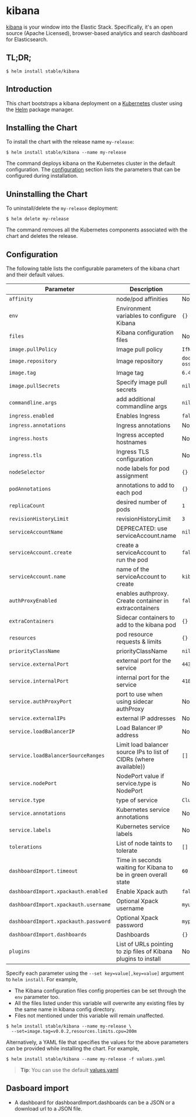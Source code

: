 # kibana

[kibana](https://github.com/elastic/kibana) is your window into the Elastic Stack. Specifically, it's an open source (Apache Licensed), browser-based analytics and search dashboard for Elasticsearch.

## TL;DR;

```console
$ helm install stable/kibana
```

## Introduction

This chart bootstraps a kibana deployment on a [Kubernetes](http://kubernetes.io) cluster using the [Helm](https://helm.sh) package manager.

## Installing the Chart

To install the chart with the release name `my-release`:

```console
$ helm install stable/kibana --name my-release
```

The command deploys kibana on the Kubernetes cluster in the default configuration. The [configuration](#configuration) section lists the parameters that can be configured during installation.

## Uninstalling the Chart

To uninstall/delete the `my-release` deployment:

```console
$ helm delete my-release
```

The command removes all the Kubernetes components associated with the chart and deletes the release.

## Configuration

The following table lists the configurable parameters of the kibana chart and their default values.

| Parameter                                     | Description                                | Default                                |
|-----------------------------------------------|--------------------------------------------|----------------------------------------|
| `affinity`                                    | node/pod affinities                        | None                                   |
| `env`                                         | Environment variables to configure Kibana  | `{}`                                   |
| `files`                                       | Kibana configuration files                 | None                                   |
| `image.pullPolicy`                            | Image pull policy                          | `IfNotPresent`                         |
| `image.repository`                            | Image repository                           | `docker.elastic.co/kibana/kibana-oss`  |
| `image.tag`                                   | Image tag                                  | `6.4.2`                                |
| `image.pullSecrets`                           | Specify image pull secrets                 | `nil`                                  |
| `commandline.args`                            | add additional commandline args            | `nil`                                  |
| `ingress.enabled`                             | Enables Ingress                            | `false`                                |
| `ingress.annotations`                         | Ingress annotations                        | None:                                  |
| `ingress.hosts`                               | Ingress accepted hostnames                 | None:                                  |
| `ingress.tls`                                 | Ingress TLS configuration                  | None:                                  |
| `nodeSelector`                                | node labels for pod assignment             | `{}`                                   |
| `podAnnotations`                              | annotations to add to each pod             | `{}`                                   |
| `replicaCount`                                | desired number of pods                     | `1`                                    |
| `revisionHistoryLimit`                        | revisionHistoryLimit                       | `3`                                    |
| `serviceAccountName`                          | DEPRECATED: use serviceAccount.name        | `nil`                                  |
| `serviceAccount.create`                       | create a serviceAccount to run the pod     | `false`                                |
| `serviceAccount.name`                         | name of the serviceAccount to create       | `kibana.fullname`                      |
| `authProxyEnabled`                            | enables authproxy. Create container in extracontainers   | `false`                  |
| `extraContainers`                             | Sidecar containers to add to the kibana pod| `{}`                                   |
| `resources`                                   | pod resource requests & limits             | `{}`                                   |
| `priorityClassName`                           | priorityClassName                          | `nil`                                  |
| `service.externalPort`                        | external port for the service              | `443`                                  |
| `service.internalPort`                        | internal port for the service              | `4180`                                 |
| `service.authProxyPort`                       | port to use when using sidecar authProxy   | None:                                  |
| `service.externalIPs`                         | external IP addresses                      | None:                                  |
| `service.loadBalancerIP`                      | Load Balancer IP address                   | None:                                  |
| `service.loadBalancerSourceRanges`            | Limit load balancer source IPs to list of CIDRs (where available)) | `[]`           |
| `service.nodePort`                            | NodePort value if service.type is NodePort | None:                                  |
| `service.type`                                | type of service                            | `ClusterIP`                            |
| `service.annotations`                         | Kubernetes service annotations             | None:                                  |
| `service.labels`                              | Kubernetes service labels                  | None:                                  |
| `tolerations`                                 | List of node taints to tolerate            | `[]`                                   |
| `dashboardImport.timeout`                     | Time in seconds waiting for Kibana to be in green overall state | `60`                                   |
| `dashboardImport.xpackauth.enabled`           | Enable Xpack auth                          | `false`                                |
| `dashboardImport.xpackauth.username`          | Optional Xpack username                    | `myuser`                               |
| `dashboardImport.xpackauth.password`          | Optional Xpack password                    | `mypass`                               |
| `dashboardImport.dashboards`                  | Dashboards                                 | `{}`                                   |
| `plugins`                                     | List of URLs pointing to zip files of Kibana plugins to install                                 | None:                                   |


Specify each parameter using the `--set key=value[,key=value]` argument to `helm install`. For example,

* The Kibana configuration files config properties can be set through the `env` parameter too.
* All the files listed under this variable will overwrite any existing files by the same name in kibana config directory.
* Files not mentioned under this variable will remain unaffected.

```console
$ helm install stable/kibana --name my-release \
  --set=image.tag=v0.0.2,resources.limits.cpu=200m
```

Alternatively, a YAML file that specifies the values for the above parameters can be provided while installing the chart. For example,

```console
$ helm install stable/kibana --name my-release -f values.yaml
```

> **Tip**: You can use the default [values.yaml](values.yaml)

## Dasboard import

* A dashboard for dashboardImport.dashboards can be a JSON or a download url to a JSON file.
